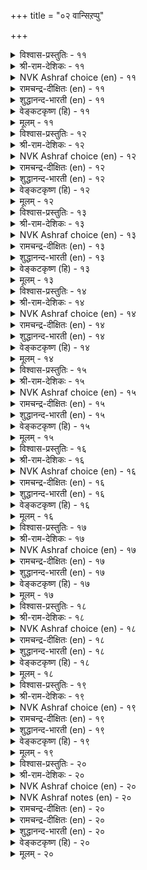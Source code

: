 +++
title = "०२ वान्सिऱप्पु"

+++


<details><summary>विश्वास-प्रस्तुतिः - ११</summary>

वान्निण्ड्रु उलगम् वऴङ्गि वरुदलाल्  
तान्अमिऴ्दम् ऎण्ड्रुणरऱ्पाट्रु।     ११
</details>

<details><summary>श्री-राम-देशिकः - ११</summary>

लोकोऽयं जीवति सदा यतो वर्षेण् हेतुना ।  
लोकस्थितिकरं वर्षे ततोऽमृतमिदं विदुः ॥ ११॥
</details>

<details><summary>NVK Ashraf choice (en) - ११</summary>

००११
Rain is deemed a nectar of life
As its unfailing fall sustains the world. *
(Satguru Subramuniyaswami)
</details>

<details><summary>रामचन्द्र-दीक्षितः (en) - ११</summary>

11\. vāṉ niṉṟu ulakam vaḻaṅki varutalāṉ,  
tāṉ amiḻtam eṉṟu uṇaral pāṟṟu.

11\. The world for its existence depends on unfailing rainfall; the rain may well be regarded as the nectar of life.  
</details>

<details><summary>शुद्धानन्द-भारती (en) - ११</summary>

1\. வான்நின்று உலகம் வழங்கி வருதலால்  
தான்அமிழ்தம் என்றுணரற் பாற்று  
The genial rain ambrosia call:  
The world but lasts while rain shall fall.         11  
</details>

<details><summary>वेङ्कटकृष्ण (हि) - ११</summary>

11
उचित समय की वृष्टि से, जीवित है संसार ।  
मानी जाती है तभी, वृष्टि अमृत की धार ॥
  </details>

<details><summary>मूलम् - ११</summary>

वान्निण्ड्रु उलगम् वऴङ्गि वरुदलाल्  
तान्अमिऴ्दम् ऎण्ड्रुणरऱ्पाट्रु।     ११
</details>

<details><summary>विश्वास-प्रस्तुतिः - १२</summary>

तुप्पार्क्कुत् तुप्पाय तुप्पाक्कित् तुप्पार्क्कुत्  
तुप्पाय तूउम् मऴै।     १२
</details>

<details><summary>श्री-राम-देशिकः - १२</summary>

आहारापेक्षलोकस्य भोज्यं धान्यादिकं बहु ।  
उत्पाथ पेयतामेति स्वयं वर्षे जलात्मना ॥ १२॥
</details>

<details><summary>NVK Ashraf choice (en) - १२</summary>

००१२
Rain is not only a consumable for the consumer
But also begets other consumables.
(K. Kannan)
</details>

<details><summary>रामचन्द्र-दीक्षितः (en) - १२</summary>

12\. tuppārkkut tuppu āya tuppu ākki, tuppārkkut  
tuppu āyatūum maḻai.

12\. The rain is the source of all articles of food that man needs. It becomes his drink too.  
</details>

<details><summary>शुद्धानन्द-भारती (en) - १२</summary>

2\. துப்பார்க்குத் துப்பாய துப்பாக்கித் துப்பார்க்குத்  
துப்பாய தூஉம் மழை  
The rain begets the food we eat  
And forms a food and drink concrete.         12  
</details>

<details><summary>वेङ्कटकृष्ण (हि) - १२</summary>

12
आहारी को अति रुचिर‍, अन्नरूप आहार ।  
वृष्ति सृष्टि कर फिर स्वयं, बनती है आहार ॥
  </details>

<details><summary>मूलम् - १२</summary>

तुप्पार्क्कुत् तुप्पाय तुप्पाक्कित् तुप्पार्क्कुत्  
तुप्पाय तूउम् मऴै।     १२
</details>

<details><summary>विश्वास-प्रस्तुतिः - १३</summary>

विण्इण्ड्रु पॊय्प्पिन् विरिनीर् वियनुलगत्तु  
उळ्निण्ड्रु उडट्रुम् पसि।      १३
</details>

<details><summary>श्री-राम-देशिकः - १३</summary>

चतुर्भिः सागरैः देशे व्याप्तेपि क्षुदियं स्थिता ।  
प्राणिनो बाधते मेघे यथाकालमवर्षति ॥ १३॥
</details>

<details><summary>NVK Ashraf choice (en) - १३</summary>

००१३
This vast world, with expanse of seas,
Will still suffer with famine if clouds deceive rain.
(N.V.K. Ashraf)
</details>

<details><summary>रामचन्द्र-दीक्षितः (en) - १३</summary>

13\. viṇ iṉṟu poyppiṉ, virinīr viyaṉ ulakattu-  
uḷ niṉṟu uṭaṟṟum paci.

13\. Hunger would stalk abroad and torment this wide sea-girt world were the rims to fail in time.  
</details>

<details><summary>शुद्धानन्द-भारती (en) - १३</summary>

3\. விண்இன்று பொய்ப்பின் விரிநீர் வியனுலகத்து  
உள்நின்று உடற்றும் பசி  
Let clouds their visits stay, and dearth  
Distresses all the sea-girt earth.         13  
</details>

<details><summary>वेङ्कटकृष्ण (हि) - १३</summary>

13
बादल-दल बरसे नहीं, यदि मौसम में चूक ।  
जलधि-धिरे भूलोक में, क्षुत से हो आति हूक ॥
  </details>

<details><summary>मूलम् - १३</summary>

विण्इण्ड्रु पॊय्प्पिन् विरिनीर् वियनुलगत्तु  
उळ्निण्ड्रु उडट्रुम् पसि।      १३
</details>

<details><summary>विश्वास-प्रस्तुतिः - १४</summary>

एरिन् उऴाअर् उऴवर् पुयल्ऎन्नुम्  
वारि वळङ्गुण्ड्रिक् काल्।      १४
</details>

<details><summary>श्री-राम-देशिकः - १४</summary>

नष्टायां वर्षसम्पत्तौ धान्योत्पादनतत्पराः ।  
लाङ्गलेन भुवं नैव कर्षयेयुः कृषीवलाः ॥ १४॥
</details>

<details><summary>NVK Ashraf choice (en) - १४</summary>

००१४
If that bounty called rain decrease,
Ploughing by ploughmen would also cease.
(N.V.K. Ashraf)
</details>

<details><summary>रामचन्द्र-दीक्षितः (en) - १४</summary>

14\. ēriṉ uḻāar uḻavar, puyal eṉṉum  
vāri vaḷam kuṉṟikkāl.

14\. The cultivators would cease to plough were the clouds’ free supply of water to fail.  
</details>

<details><summary>शुद्धानन्द-भारती (en) - १४</summary>

4\. ஏரின் உழாஅர் உழவர் புயலென்னும்  
வாரி வளங்குன்றிக் கால்  
Unless the fruitful shower descend,  
The ploughman's sacred toil must end.         14  
</details>

<details><summary>वेङ्कटकृष्ण (हि) - १४</summary>

14
कर्षक जन से खेत में, हल न चलाया जाय ।  
धन-वर्षा-संपत्ति की, कम होती यदि आय ॥
  </details>

<details><summary>मूलम् - १४</summary>

एरिन् उऴाअर् उऴवर् पुयल्ऎन्नुम्  
वारि वळङ्गुण्ड्रिक् काल्।      १४
</details>

<details><summary>विश्वास-प्रस्तुतिः - १५</summary>

कॆडुप्पदूउम् कॆट्टार्क्कुच् चार्वाय्मऱ्ऱाङ्गे  
ऎडुप्पदूउम् ऎल्लाम् मऴै।      १५
</details>

<details><summary>श्री-राम-देशिकः - १५</summary>

वर्षे त्ववर्षत् जगतीं नाशयित्वा कदाचन् ।  
अथ स्वयमनावृष्टि बाधितामपि रक्षति ॥ १५॥
</details>

<details><summary>NVK Ashraf choice (en) - १५</summary>

००१५
Rain holds the power of ruin.
Rain also lifts up those it has ruined.
(Norman Cutler)
</details>

<details><summary>रामचन्द्र-दीक्षितः (en) - १५</summary>

15\. keṭuppatūum, keṭṭārkkuc cārvāy maṟṟu āṅkē  
eṭuppatūum, ellām maḻai.

15\. It is the rain that afflicts man and it is its fall that relieves him.  
</details>

<details><summary>शुद्धानन्द-भारती (en) - १५</summary>

5\. கெடுப்பதூஉங் கெட்டார்க்குச் சார்வாய்மற் றாங்கே  
எடுப்பதூஉம் எல்லாம் மழை  
Destruction it may sometimes pour,  
But only rain can life restore.         15  
</details>

<details><summary>वेङ्कटकृष्ण (हि) - १५</summary>

15
वर्षा है ही आति प्रबल, सब को कर बरबाद ।  
फिर दुखियों का साथ दे, करे वही आबाद ॥
  </details>

<details><summary>मूलम् - १५</summary>

कॆडुप्पदूउम् कॆट्टार्क्कुच् चार्वाय्मऱ्ऱाङ्गे  
ऎडुप्पदूउम् ऎल्लाम् मऴै।      १५
</details>

<details><summary>विश्वास-प्रस्तुतिः - १६</summary>

विसुम्बिन् तुळिवीऴिन् अल्लाल्मऱ्ऱाङ्गे  
पसुम्बुल् तलैगाण्बु अरिदु।      १६
</details>

<details><summary>श्री-राम-देशिकः - १६</summary>

जलानां बिन्दवो मेघात् न पतेयुर्यदि क्षितौ ।  
लोके द्रष्टुं न शक्यन्ते हरितास्तृणसम्पदः ॥ १६॥
</details>

<details><summary>NVK Ashraf choice (en) - १६</summary>

००१६
If clouds stop dropping raindrops,
Even blades of grass will stop rising. *
(P.S. Sundaram), (N.V.K. Ashraf)
</details>

<details><summary>रामचन्द्र-दीक्षितः (en) - १६</summary>

16\. vicumpiṉ tuḷi vīḻiṉ allāl, maṟṟu āṅkē  
pacum pul talai kāṇpu aritu.

16\. If the clouds were to withhold rain not even a blade of grass would rustle on earth.  
</details>

<details><summary>शुद्धानन्द-भारती (en) - १६</summary>

6\. விசும்பின் துளிவீழின் அல்லால்மற் றாங்கே  
பசும்புல் தலைகாண்பு அரிது  
No grassy blade its head will rear,  
If from the cloud no drop appear.         16  
</details>

<details><summary>वेङ्कटकृष्ण (हि) - १६</summary>

16
बिना हुए आकाश से, रिमझिम रिमझिम वृष्टि ।  
हरि भरी तृण नोक भी, आयेगी नहीं दृष्टि ॥
  </details>

<details><summary>मूलम् - १६</summary>

विसुम्बिन् तुळिवीऴिन् अल्लाल्मऱ्ऱाङ्गे  
पसुम्बुल् तलैगाण्बु अरिदु।      १६
</details>

<details><summary>विश्वास-प्रस्तुतिः - १७</summary>

नॆडुङ्गडलुम् तन्नीर्मै कुण्ड्रुम् तडिन्दॆऴिलि  
तान्नल्गा तागि विडिन्।      १७
</details>

<details><summary>श्री-राम-देशिकः - १७</summary>

पीत्वा जलनिधिं लोके यदि मेघो न वर्षति ।  
अगाघोऽप्युदधिस्तेन समृद्धिरहितो भवेत् ॥ १७॥
</details>

<details><summary>NVK Ashraf choice (en) - १७</summary>

००१७
Even the vast sea will lose its richness,
If clouds cease and fail to bestow.
(N.V.K. Ashraf), (J. Narayanaswamy)
</details>

<details><summary>रामचन्द्र-दीक्षितः (en) - १७</summary>

17\. neṭuṅ kaṭalum taṉ nīrmai kuṉṟum, taṭintu eḻili-  
tāṉ nalkātu ākiviṭiṉ.

17\. Even the illimitable deep shrinks if the clouds do not pour and replenish it.  
</details>

<details><summary>शुद्धानन्द-भारती (en) - १७</summary>

7\. நெடுங்கடலும் தன்நீர்மை குன்றும் தடிந்தெழிலி  
தான்நல்கா தாகி விடின்  
The ocean's wealth will waste away,  
Except the cloud its stores repay.         17  
</details>

<details><summary>वेङ्कटकृष्ण (हि) - १७</summary>

17
घटा घटा कर जल‍धि को, यदि न करे फिर दान ।  
विस्तृत बड़े समुद्र का, पानी उतरा जान ॥
  </details>

<details><summary>मूलम् - १७</summary>

नॆडुङ्गडलुम् तन्नीर्मै कुण्ड्रुम् तडिन्दॆऴिलि  
तान्नल्गा तागि विडिन्।      १७
</details>

<details><summary>विश्वास-प्रस्तुतिः - १८</summary>

सिऱप्पॊडु पूसनै सॆल्लादु वानम्  
वऱक्कुमेल् वानोर्क्कुम् ईण्डु।      १८
</details>

<details><summary>श्री-राम-देशिकः - १८</summary>

देवताराधनं नित्यं विशेषादुत्सवादिकम् ।  
लोके नैव प्रवर्तेत मेघो यदि न वर्षति ॥ १८॥
</details>

<details><summary>NVK Ashraf choice (en) - १८</summary>

००१८
If the heavens dry up, the very gods
Will lack festival and worship.
(P.S. Sundaram)
</details>

<details><summary>रामचन्द्र-दीक्षितः (en) - १८</summary>

18\. ciṟappoṭu pūcaṉai cellātu-vāṉam  
vaṟakkumēl, vāṉōrkkum, īṇṭu.

18\. If the rains were to fail there would be no more o£ferings and festivals to the gods.  
</details>

<details><summary>शुद्धानन्द-भारती (en) - १८</summary>

8\. சிறப்பொடு பூசனை செல்லாது வானம்  
வறக்குமேல் வானோர்க்கும் ஈண்டு  
The earth, beneath a barren sky,  
Would offerings for the gods deny.         18  
</details>

<details><summary>वेङ्कटकृष्ण (हि) - १८</summary>

18
देवाराधन नित्य का, उत्सव सहित अमंद ।  
वृष्टि न हो तो भूमि पर, हो जावेगा बंद ॥
  </details>

<details><summary>मूलम् - १८</summary>

सिऱप्पॊडु पूसनै सॆल्लादु वानम्  
वऱक्कुमेल् वानोर्क्कुम् ईण्डु।      १८
</details>

<details><summary>विश्वास-प्रस्तुतिः - १९</summary>

तानम् तवम्इरण्डुम् तङ्गा वियन्उलगम्  
वानम् वऴङ्गा तॆनिन्।      १९
</details>

<details><summary>श्री-राम-देशिकः - १९</summary>

परार्थमिह यद्दानमात्मार्थञ्चेह यत् तपः ।  
अभयं न भवेल्लोके यदि देवो न वर्षति ॥ १९॥
</details>

<details><summary>NVK Ashraf choice (en) - १९</summary>

००१९
Both charity and penance would cease in this vast world,
Should heavens fail to deliver.
(N.V.K. Ashraf)
</details>

<details><summary>रामचन्द्र-दीक्षितः (en) - १९</summary>

19\. tāṉam tavam iraṇṭum taṅkā, viyaṉ ulakam  
vāṉam vaḻaṅkātu eṉiṉ.

19\. If the rains were to fail, there would neither be alms nor penance on this wide earth.  
</details>

<details><summary>शुद्धानन्द-भारती (en) - १९</summary>

9\. தானம் தவம்இரண்டும் தங்கா வியன்உலகம்  
வானம் வழங்கா தெனின்.  
Were heaven above to fail below  
Nor alms nor penance earth would show.         19  
</details>

<details><summary>वेङ्कटकृष्ण (हि) - १९</summary>

19
इस विस्तृत संसार में, दान पुण्य तप कर्म ।  
यदि पानी बरसे नहीं, टिकें न दोनों कर्म ॥
  </details>

<details><summary>मूलम् - १९</summary>

तानम् तवम्इरण्डुम् तङ्गा वियन्उलगम्  
वानम् वऴङ्गा तॆनिन्।      १९
</details>

<details><summary>विश्वास-प्रस्तुतिः - २०</summary>

नीर्इण्ड्रु अमैयादु उलगॆनिन् यार्यार्क्कुम्  
वान्इण्ड्रु अमैयादु ऒऴुक्कु।      २०
</details>

<details><summary>श्री-राम-देशिकः - २०</summary>

जलाभावे लोकयात्रा सर्वेषामेव देहिनाम् ।  
न स्यात्; वर्ष विना नैतत्; सदाचारादिकं तथा ॥ २०॥
</details>

<details><summary>NVK Ashraf choice (en) - २०</summary>

००२०
If the world cannot exist without water,
Neither can water exist without rain. *
(P.S. Sundaram), (Satguru Subramuniyaswami)
</details>

<details><summary>NVK Ashraf notes (en) - २०</summary>

२०. The word "ऒऴुक्कु" could be taken to mean either "conduct/virtue" or "flow/discharge/water". Thus, an alternate, but equally valid translation is: "If life cannot be sustained without water, virtue too depends on rain" - (S.M. Diaz). Using the other meaning, the couplet could also be translated as: "Life cannot exist without water, nor can flowing water without rain" – (N.V.K. Ashraf). 
</details>

<details><summary>रामचन्द्र-दीक्षितः (en) - २०</summary>

20\. nīr iṉṟu amaiyātu ulakueṉiṉ, yāryārkkum  
vāṉ iṉṟu amaiyātu oḻukku.

20\. The world cannot exist without water; there will be no ceaseless supply without rainfall.
</details>

<details><summary>रामचन्द्र-दीक्षितः (en) - २०</summary>

20\. nīr iṉṟu amaiyātu ulakueṉiṉ, yāryārkkum  
vāṉ iṉṟu amaiyātu oḻukku.

20\. The world cannot exist without water; there will be no ceaseless supply without rainfall.

</details>

<details><summary>शुद्धानन्द-भारती (en) - २०</summary>

10\. நீர்இன்று அமையாது உலகெனின் யார்யார்க்கும்  
வான்இன்று அமையாது ஒழுக்கு  
Water is life that comes from rain  
Sans rain our duties go in vain.         20  
</details>

<details><summary>वेङ्कटकृष्ण (हि) - २०</summary>

20
नीर बिना भूलोक का, ज्यों न चले व्यापार ।  
कभी किसी में नहिं टिके, वर्षा बिन आचार ॥
  </details>

<details><summary>मूलम् - २०</summary>

नीर्इण्ड्रु अमैयादु उलगॆनिन् यार्यार्क्कुम्  
वान्इण्ड्रु अमैयादु ऒऴुक्कु।      २०
</details>
